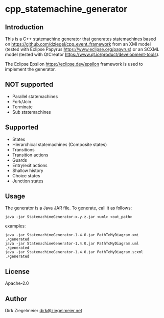 # cpp_statemachine_generator

## Introduction

This is a C++ statemachine generator that generates statemachines based on <https://github.com/dziegel/cpp_event_framework> from an XMI model (tested with Eclipse Papyrus <https://www.eclipse.org/papyrus>) or an SCXML model (tested with QtCreator <https://www.qt.io/product/development-tools>).

The Eclipse Epsilon <https://eclipse.dev/epsilon> framework is used to implement the generator.

## NOT supported

- Parallel statemachines
- Fork/Join
- Terminate
- Sub statemachines

## Supported

- States
- Hierarchical statemachines (Composite states)
- Transitions
- Transition actions
- Guards
- Entry/exit actions
- Shallow history
- Choice states
- Junction states

## Usage

The generator is a Java JAR file. To generate, call it as follows:

    java -jar StatemachineGenerator-x.y.z.jar <uml> <out_path>

examples:

    java -jar StatemachineGenerator-1.4.0.jar PathToMyDiagram.xmi ./generated
    java -jar StatemachineGenerator-1.4.0.jar PathToMyDiagram.uml ./generated
    java -jar StatemachineGenerator-1.4.0.jar PathToMyDiagram.scxml ./generated

## License

Apache-2.0

## Author

Dirk Ziegelmeier <dirk@ziegelmeier.net>
